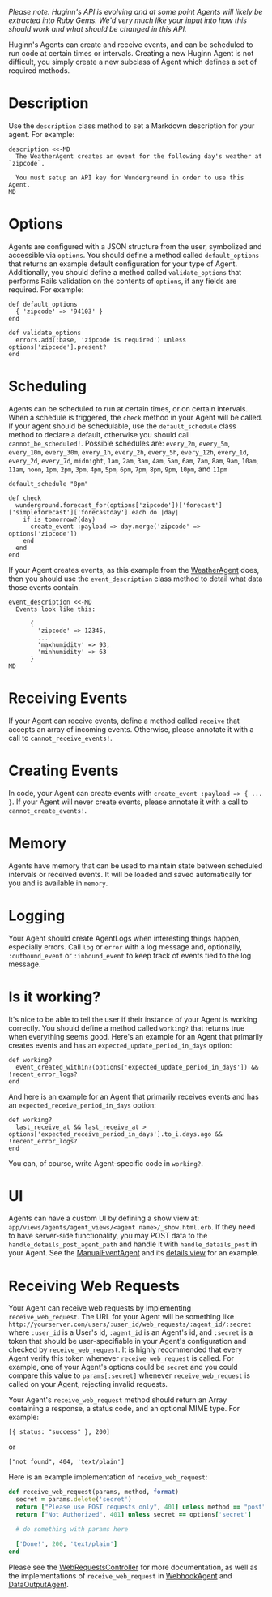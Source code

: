 *Please note: Huginn's API is evolving and at some point Agents will likely be extracted into Ruby Gems.  We'd very much like your input into how this should work and what should be changed in this API.*

Huginn's Agents can create and receive events, and can be scheduled to run code at certain times or intervals.  Creating a new Huginn Agent is not difficult, you simply create a new subclass of Agent which defines a set of required methods.

# Description

Use the `description` class method to set a Markdown description for your agent.  For example:

    description <<-MD
      The WeatherAgent creates an event for the following day's weather at `zipcode`.

      You must setup an API key for Wunderground in order to use this Agent.
    MD

# Options

Agents are configured with a JSON structure from the user, symbolized and accessible via `options`.  You should define a method called `default_options` that returns an example default configuration for your type of Agent.  Additionally, you should define a method called `validate_options` that performs Rails validation on the contents of `options`, if any fields are required.  For example:

    def default_options
      { 'zipcode' => '94103' }
    end

    def validate_options
      errors.add(:base, 'zipcode is required') unless options['zipcode'].present?
    end

# Scheduling

Agents can be scheduled to run at certain times, or on certain intervals.  When a schedule is triggered, the `check` method in your Agent will be called.  If your agent should be schedulable, use the `default_schedule` class method to declare a default, otherwise you should call `cannot_be_scheduled!`.  Possible schedules are: `every_2m`, `every_5m`, `every_10m`, `every_30m`, `every_1h`, `every_2h`, `every_5h`, `every_12h`, `every_1d`, `every_2d`, `every_7d`, `midnight`, `1am`, `2am`, `3am`, `4am`, `5am`, `6am`, `7am`, `8am`, `9am`, `10am`, `11am`, `noon`, `1pm`, `2pm`, `3pm`, `4pm`, `5pm`, `6pm`, `7pm`, `8pm`, `9pm`, `10pm`, and `11pm`

    default_schedule "8pm"

    def check
      wunderground.forecast_for(options['zipcode'])['forecast']['simpleforecast']['forecastday'].each do |day|
        if is_tomorrow?(day)
          create_event :payload => day.merge('zipcode' => options['zipcode'])
        end
      end
    end

If your Agent creates events, as this example from the [WeatherAgent](https://github.com/cantino/huginn/blob/master/app/models/agents/weather_agent.rb) does, then you should use the `event_description` class method to detail what data those events contain.

    event_description <<-MD
      Events look like this:

          {
            'zipcode' => 12345,
            ...
            'maxhumidity' => 93,
            'minhumidity' => 63
          }
    MD

# Receiving Events

If your Agent can receive events, define a method called `receive` that accepts an array of incoming events.  Otherwise, please annotate it with a call to `cannot_receive_events!`.

# Creating Events

In code, your Agent can create events with `create_event :payload => { ... }`.  If your Agent will never create events, please annotate it with a call to `cannot_create_events!`.

# Memory

Agents have memory that can be used to maintain state between scheduled intervals or received events.  It will be loaded and saved automatically for you and is available in `memory`.

# Logging

Your Agent should create AgentLogs when interesting things happen, especially errors.  Call `log` or `error` with a log message and, optionally, `:outbound_event` or `:inbound_event` to keep track of events tied to the log message.

# Is it working?

It's nice to be able to tell the user if their instance of your Agent is working correctly.  You should define a method called `working?` that returns true when everything seems good.  Here's an example for an Agent that primarily creates events and has an `expected_update_period_in_days` option:

    def working?
      event_created_within?(options['expected_update_period_in_days']) && !recent_error_logs?
    end

And here is an example for an Agent that primarily receives events and has an `expected_receive_period_in_days` option:

    def working?
      last_receive_at && last_receive_at > options['expected_receive_period_in_days'].to_i.days.ago && !recent_error_logs?
    end

You can, of course, write Agent-specific code in `working?`.

# UI

Agents can have a custom UI by defining a show view at: `app/views/agents/agent_views/<agent name>/_show.html.erb`.  If they need to have server-side functionality, you may POST data to the `handle_details_post_agent_path` and handle it with `handle_details_post` in your Agent.  See the [ManualEventAgent](https://github.com/cantino/huginn/blob/master/app/models/agents/manual_event_agent.rb) and its [details view](https://github.com/cantino/huginn/blob/master/app/views/agents/agent_views/manual_event_agent/_show.html.erb) for an example.

# Receiving Web Requests

Your Agent can receive web requests by implementing `receive_web_request`.  The URL for your Agent will be something like `http://yourserver.com/users/:user_id/web_requests/:agent_id/:secret` where `:user_id` is a User's id, `:agent_id` is an Agent's id, and `:secret` is a token that should be user-specifiable in your Agent's configuration and checked by `receive_web_request`. It is highly recommended that every Agent verify this token whenever `receive_web_request` is called. For example, one of your Agent's options could be `secret` and you could compare this value to `params[:secret]` whenever `receive_web_request` is called on your Agent, rejecting invalid requests.

Your Agent's `receive_web_request` method should return an Array containing a response, a status code, and an optional MIME type.  For example:

    [{ status: "success" }, 200]

or

    ["not found", 404, 'text/plain']

Here is an example implementation of `receive_web_request`:

```ruby
def receive_web_request(params, method, format)
  secret = params.delete('secret')
  return ["Please use POST requests only", 401] unless method == "post"
  return ["Not Authorized", 401] unless secret == options['secret']

  # do something with params here

  ['Done!', 200, 'text/plain']
end
```

Please see the [WebRequestsController](https://github.com/cantino/huginn/blob/master/app/controllers/web_requests_controller.rb) for more documentation, as well as the implementations of `receive_web_request` in [WebhookAgent](https://github.com/cantino/huginn/blob/master/app/models/agents/webhook_agent.rb) and [DataOutputAgent](https://github.com/cantino/huginn/blob/master/app/models/agents/data_output_agent.rb).